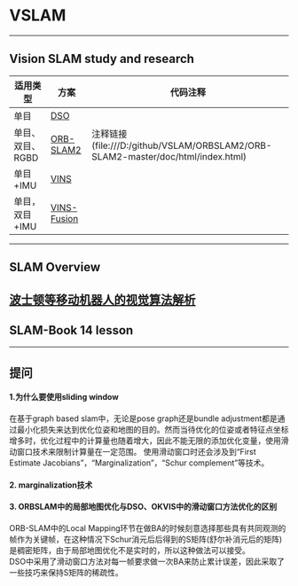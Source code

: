 # VSLAM
----
## Vision SLAM study and research

|适用类型|方案|代码注释|  
|--|--|--|
| 单目 | [DSO](https://github.com/MRwangmaomao/VSLAM/tree/master/DSO) || 
| 单目、双目、RGBD | [ORB-SLAM2](https://github.com/MRwangmaomao/VSLAM/tree/master/ORBSLAM2) | 注释链接(file:///D:/github/VSLAM/ORBSLAM2/ORB-SLAM2-master/doc/html/index.html)|
| 单目+IMU | [VINS](https://github.com/MRwangmaomao/VSLAM/tree/master/VINS) | |
| 单目，双目+IMU | [VINS-Fusion](https://github.com/MRwangmaomao/VSLAM/tree/master/VINS-Fusion) | |
----

## SLAM Overview
[波士顿等移动机器人的视觉算法解析](https://www.roboticschina.com/news/2346.html)
----
## SLAM-Book 14 lesson

----
## 提问
#### 1.为什么要使用sliding window  
在基于graph based slam中，无论是pose graph还是bundle adjustment都是通过最小化损失来达到优化位姿和地图的目的。然而当待优化的位姿或者特征点坐标增多时，优化过程中的计算量也随着增大，因此不能无限的添加优化变量，使用滑动窗口技术来限制计算量在一定范围。
使用滑动窗口时还会涉及到“First Estimate Jacobians”，“Marginalization”，“Schur complement”等技术。

#### 2. marginalization技术

#### 3. ORBSLAM中的局部地图优化与DSO、OKVIS中的滑动窗口方法优化的区别  
ORB-SLAM中的Local Mapping环节在做BA的时候刻意选择那些具有共同观测的帧作为关键帧，在这种情况下Schur消元后后得到的S矩阵(舒尔补消元后的矩阵)是稠密矩阵，由于局部地图优化不是实时的，所以这种做法可以接受。  
DSO中采用了滑动窗口方法对每一帧要求做一次BA来防止累计误差，因此采取了一些技巧来保持S矩阵的稀疏性。